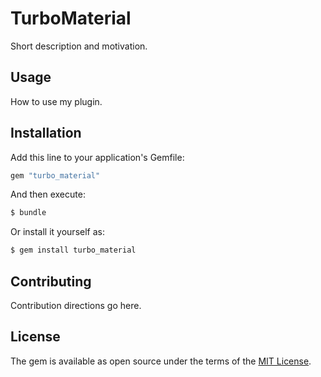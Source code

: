 # TurboMaterial
Short description and motivation.

## Usage
How to use my plugin.

## Installation
Add this line to your application's Gemfile:

```ruby
gem "turbo_material"
```

And then execute:
```bash
$ bundle
```

Or install it yourself as:
```bash
$ gem install turbo_material
```

## Contributing
Contribution directions go here.

## License
The gem is available as open source under the terms of the [MIT License](https://opensource.org/licenses/MIT).
